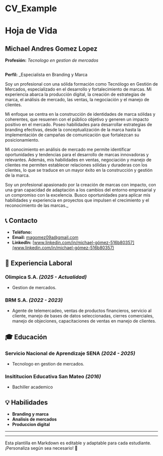 # CV_Example
# Hoja de Vida

## Michael Andres Gomez Lopez
**Profesión:** _Tecnologo en gestion de mercados_
##
**Perfil:** _Especialista en Branding y Marca

Soy un profesional con una sólida formación como Tecnólogo en Gestión de Mercados, especializado en el desarrollo y fortalecimiento de marcas. Mi experiencia abarca la producción digital, la creación de estrategias de marca, el análisis de mercado, las ventas, la negociación y el manejo de clientes.

Mi enfoque se centra en la construcción de identidades de marca sólidas y coherentes, que resuenen con el público objetivo y generen un impacto positivo en el mercado. Poseo habilidades para desarrollar estrategias de branding efectivas, desde la conceptualización de la marca hasta la implementación de campañas de comunicación que fortalezcan su posicionamiento.

Mi conocimiento en análisis de mercado me permite identificar oportunidades y tendencias para el desarrollo de marcas innovadoras y relevantes. Además, mis habilidades en ventas, negociación y manejo de clientes me permiten establecer relaciones sólidas y duraderas con los clientes, lo que se traduce en un mayor éxito en la construcción y gestión de la marca.

Soy un profesional apasionado por la creación de marcas con impacto, con una gran capacidad de adaptación a los cambios del entorno empresarial y un compromiso con la excelencia. Busco oportunidades para aplicar mis habilidades y experiencia en proyectos que impulsen el crecimiento y el reconocimiento de las marcas._

## 📞 Contacto
- **Teléfono:** 
- **Email:** [magomez09a@gmail.com](mailto:magomez09a@gmail.com)
- **LinkedIn:** [www.linkedin.com/in/michael-gómez-516b80357](www.linkedin.com/in/michael-gómez-516b80357)

## 🏢 Experiencia Laboral
### **Olimpica S.A.** _(2025 - Actualidad)_
- Gestion de mercados.

### **BRM S.A.** _(2022 - 2023)_
- Agente de telemercadeo, ventas de productos financieros, servicio al cliente, manejo de bases de datos seleccionadas, cierres comerciales, manejo de objeciones, capacitaciones de ventas en manejo de clientes.

## 🎓 Educación
### **Servicio Nacional de Aprendizaje SENA** _(2024 - 2025)_
- Tecnologo en gestion de mercados.
### **Insititucion Educativa San Mateo** _(2016)_
- Bachiller academico
  
## 💡 Habilidades
- **Branding y marca**
- **Analisis de mercados**
- **Produccion digital**

---



---

Esta plantilla en Markdown es editable y adaptable para cada estudiante. ¡Personaliza según sea necesario! 🎯

